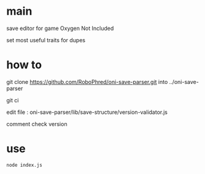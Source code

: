 # main

save editor for game Oxygen Not Included

set most useful traits for dupes

# how to

git clone https://github.com/RoboPhred/oni-save-parser.git into ../oni-save-parser

git ci

edit file : oni-save-parser/lib/save-structure/version-validator.js

comment check version

# use

```shell
node index.js
```